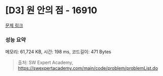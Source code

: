 # [D3] 원 안의 점 - 16910 

[문제 링크](https://swexpertacademy.com/main/code/problem/problemDetail.do?contestProbId=AYcllbDqUVgDFASR) 

### 성능 요약

메모리: 61,724 KB, 시간: 198 ms, 코드길이: 471 Bytes



> 출처: SW Expert Academy, https://swexpertacademy.com/main/code/problem/problemList.do